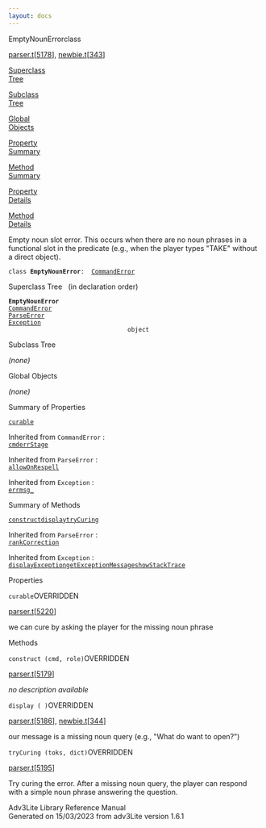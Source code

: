 ```yaml
---
layout: docs
---
```

<span class="title">EmptyNounError</span><span class="type">class</span>

[parser.t](../file/parser.t.html)\[[5178](../source/parser.t.html#5178)\],
[newbie.t](../file/newbie.t.html)\[[343](../source/newbie.t.html#343)\]

[Superclass  
Tree](#_SuperClassTree_)

[Subclass  
Tree](#_SubClassTree_)

[Global  
Objects](#_ObjectSummary_)

[Property  
Summary](#_PropSummary_)

[Method  
Summary](#_MethodSummary_)

[Property  
Details](#_Properties_)

[Method  
Details](#_Methods_)



Empty noun slot error. This occurs when there are no noun phrases in a
functional slot in the predicate (e.g., when the player types "TAKE"
without a direct object).

`class `**`EmptyNounError`**` :   `[`CommandError`](../object/CommandError.html)



<span id="_SuperClassTree_"></span>



<span class="hdln">Superclass Tree</span>   (in declaration order)



**`EmptyNounError`**  
[`CommandError`](../object/CommandError.html)  
[`ParseError`](../object/ParseError.html)  
[`Exception`](../object/Exception.html)  
`                                 object`  
<span id="_SubClassTree_"></span>



<span class="hdln">Subclass Tree</span>  



*(none)* <span id="_ObjectSummary_"></span>



<span class="hdln">Global Objects</span>  



*(none)* <span id="_PropSummary_"></span>



<span class="hdln">Summary of Properties</span>  



[`curable`](#curable)

Inherited from `CommandError` :  
[`cmd`](../object/CommandError.html#cmd)[`errStage`](../object/CommandError.html#errStage)

Inherited from `ParseError` :  
[`allowOnRespell`](../object/ParseError.html#allowOnRespell)

Inherited from `Exception` :  
[`errmsg_`](../object/Exception.html#errmsg_)

<span id="_MethodSummary_"></span>



<span class="hdln">Summary of Methods</span>  



[`construct`](#construct)[`display`](#display)[`tryCuring`](#tryCuring)



Inherited from `ParseError` :  
[`rankCorrection`](../object/ParseError.html#rankCorrection)

Inherited from `Exception` :  
[`displayException`](../object/Exception.html#displayException)[`getExceptionMessage`](../object/Exception.html#getExceptionMessage)[`showStackTrace`](../object/Exception.html#showStackTrace)

<span id="_Properties_"></span>



<span class="hdln">Properties</span>  



<span id="curable"></span>

`curable`<span class="rem">OVERRIDDEN</span>

[parser.t](../file/parser.t.html)\[[5220](../source/parser.t.html#5220)\]



we can cure by asking the player for the missing noun phrase



<span id="_Methods_"></span>



<span class="hdln">Methods</span>  



<span id="construct"></span>

`construct (cmd, role)`<span class="rem">OVERRIDDEN</span>

[parser.t](../file/parser.t.html)\[[5179](../source/parser.t.html#5179)\]



*no description available*



<span id="display"></span>

`display ( )`<span class="rem">OVERRIDDEN</span>

[parser.t](../file/parser.t.html)\[[5186](../source/parser.t.html#5186)\],
[newbie.t](../file/newbie.t.html)\[[344](../source/newbie.t.html#344)\]



our message is a missing noun query (e.g., "What do want to open?")



<span id="tryCuring"></span>

`tryCuring (toks, dict)`<span class="rem">OVERRIDDEN</span>

[parser.t](../file/parser.t.html)\[[5195](../source/parser.t.html#5195)\]



Try curing the error. After a missing noun query, the player can respond
with a simple noun phrase answering the question.





Adv3Lite Library Reference Manual  
Generated on 15/03/2023 from adv3Lite version 1.6.1


